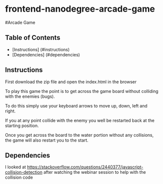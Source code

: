 frontend-nanodegree-arcade-game
===============================

#Arcade Game 

## Table of Contents

* [Instructions] (#instructions)
* [Dependencies] (#dependencies)


## Instructions

First download the zip file and open the index.html in the browser

To play this game the point is to get across the game board without colliding with the enemies (bugs). 

To do this simply use your keyboard arrows to move up, down, left and right. 

If you at any point collide with the enemy you well be restarted back at the starting position.

Once you get across the board to the water portion without any collisions, the game will also restart you to the start.

## Dependencies

I looked at https://stackoverflow.com/questions/2440377/javascript-collision-detection after watching the webinar session to help with the collision code



